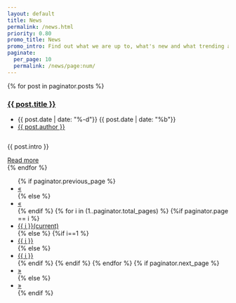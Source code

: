 ```yaml
---
layout: default
title: News
permalink: /news.html
priority: 0.80
promo_title: News
promo_intro: Find out what we are up to, what's new and what trending as we share discoveries, insights and knowledge.
paginate:
  per_page: 10 
  permalink: /news/page:num/  
---
```

<!-- ******Blog list Section****** -->
<section id="blog-list" class="blog-list section">
    <div class="container">
        <!-- This loops through the paginated posts -->
        {% for post in paginator.posts %}
        <article class="item">                
            <div class="row">
                <h3 class="post-title col-md-10 col-sm-9 col-xs-12 col-md-push-2 col-sm-push-3 col-xs-push-0"><a href="{{ post.url }}">{{ post.title }}</a></h3>
                <div class="clearfix"></div>
                <div class="meta col-md-2 col-sm-3 col-xs-12 text-right">
                    <ul class="meta-list list-unstyled">                                       
                        <li class="post-time post_date date updated">
                            <span class="date">{{ post.date  | date: "%-d"}}</span>
                            <span class="month">{{ post.date  | date: "%b"}}</span>
                        </li>
                        <li class="post-author"><a href="#">{{ post.author }}</a></li>
                        <!-- <li class="post-comments-link">
                            Comments: <a href="{{ post.url }}#comment-area">5</a>
                        </li> -->
                    </ul><!--//meta-list-->                             
                </div><!--//meta-list-->                    
                <div class="content-wrapper col-md-10 col-sm-9 col-xs-12">
                    <figure class="figure">
                        <a href="{{ post.url }}"><img class="img-responsive" src="assets/images/blog/{{ post.blog-image }}" alt=""></a>
                    </figure>
                    <div class="content">
                        <div class="desc">
                            <p>{{ post.intro }}</p>
                            <a class="read-more" href="{{ post.url }}">Read more <i class="fa fa-long-arrow-right"></i></a>
                        </div><!--//desc-->
                    </div><!--//content-->
                </div><!--//content-wrapper-->   
            </div><!--//row-->  
        </article><!--//item-->
        {% endfor %}
        <div class="pagination-container text-center">
                <ul class="pagination">
                {% if paginator.previous_page %}
                    <li><a href="{{ paginator.previous_page_path }}">«</a></li>
                {% else %}
                    <li class="disabled"><a href="#">«</a></li>
                {% endif %}
                {% for i in (1..paginator.total_pages) %}
                    {%if paginator.page == i %}
                        <li class="active"><a href="#">{{ i }}<span class="sr-only">(current)</span></a></li>
                    {% else %}
                        {%if i==1 %}
                            <li><a href="/news.html">{{ i }}</a></li>
                        {% else %}
                            <li><a href="/news/page{{i}}">{{ i }}</a></li>
                        {% endif %}
                    {% endif %}
                {% endfor %}
                {% if paginator.next_page %}
                <li><a href="{{ paginator.next_page_path }}">»</a></li>
                {% else %}
                <li class="disabled"><a href="#">»</a></li>
                {% endif %}
            </ul><!--//pagination-->
        </div>            
    </div><!--//container-->
</section><!--//blog-list--> 



